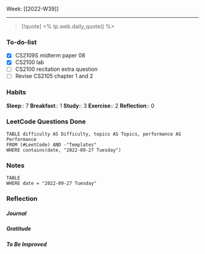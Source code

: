 Week: [[2022-W39]]
- - -
>[!quote]
<% tp.web.daily_quote() %>

### To-do-list
- [x] CS2109S midterm paper 08
- [x] CS2100 lab
- [ ] CS2100 recitation extra question 
- [ ] Revise CS2105 chapter 1 and 2

### Habits
**Sleep**:: 7
**Breakfast**:: 1
**Study**:: 3
**Exercise**:: 2
**Reflection**:: 0

### LeetCode Questions Done
```dataview
TABLE difficulty AS Difficulty, topics AS Topics, performance AS Performance
FROM (#LeetCode) AND -"Templates"
WHERE contains(date, "2022-09-27 Tuesday") 
```

### Notes
```dataview
TABLE
WHERE date = "2022-09-27 Tuesday"
```

### Reflection
##### Journal
##### Gratitude
##### To Be Improved